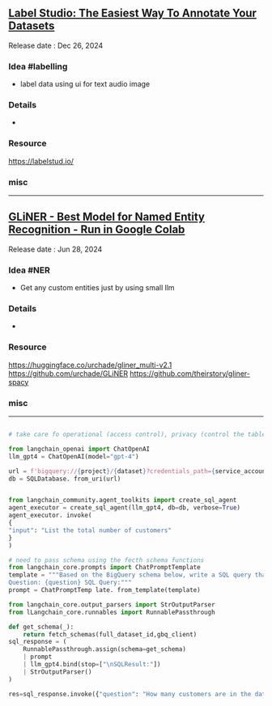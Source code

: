 ## [Label Studio: The Easiest Way To Annotate Your Datasets](https://youtu.be/R1ozTMrujOE)
Release date : Dec 26, 2024
### Idea #labelling
- label data using ui for text audio image

### Details
- 

### Resource
https://labelstud.io/

### misc

---

## [GLiNER - Best Model for Named Entity Recognition - Run in Google Colab](https://youtu.be/VUkpZ4wzPMI)
Release date :  Jun 28, 2024  
### Idea #NER
- Get any custom entities just by using small llm 

### Details
- 

### Resource
https://huggingface.co/urchade/gliner_multi-v2.1
https://github.com/urchade/GLiNER
https://github.com/theirstory/gliner-spacy

### misc

---

```python

# take care fo operational (access control), privacy (control the tables access), security risk 

from langchain_openai import ChatOpenAI
llm_gpt4 = ChatOpenAI(model="gpt-4")

url = f'bigquery://{project}/{dataset}?credentials_path={service_account_path}'
db = SQLDatabase. from_uri(url)


from langchain_community.agent_toolkits import create_sql_agent
agent_executor = create_sql_agent(llm_gpt4, db=db, verbose=True)
agent_executor. invoke(
{
"input": "List the total number of customers"
}
)

# need to pass schema using the fecth schema functions
from langchain_core.prompts import ChatPromptTemplate
template = """Based on the BigQuery schema below, write a SQL query that answers) the user's quest {schema}
Question: {question} SQL Query:""" 
prompt = ChatPromptTemp late. from_template(template)

from langchain_core.output_parsers import StrOutputParser
from lLangchain_core.runnables import RunnablePassthrough

def get_schema(_):
    return fetch_schemas(full_dataset_id,gbq_client)
sql_response = (
    RunnablePassthrough.assign(schema=get_schema)
    | prompt
    | llm_gpt4.bind(stop=["\nSQLResult:"])
    | StrOutputParser()
)

res=sql_response.invoke({"question": "How many customers are in the dataset? Only return sql"})


```